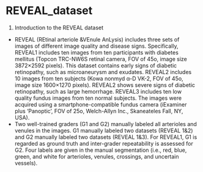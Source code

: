# REVEAL_dataset

1. Introduction to the REVEAL dataset
* REVEAL (REtinal arteriole &VEnule AnLysis) includes three sets of images of different image quality and disease signs. Specifically, REVEAL1 includes ten images from ten participants with diabetes mellitus (Topcon TRC-NW6S retinal camera, FOV of 45o, image size 3872×2592 pixels). This dataset contains early signs of diabetic retinopathy, such as microaneurysm and exudates. REVEAL2 includes 10 images from ten subjects (Kowa nonmyd α-D VK-2, FOV of 45o, image size 1600×1270 pixels). REVEAL2 shows severe signs of diabetic retinopathy, such as large hemorrhage. REVEAL3 includes ten low quality fundus images from ten normal subjects. The images were acquired using a smartphone-compatible fundus camera (iExaminer plus ‘Panoptic’, FOV of 25o, Welch-Allyn Inc., Skaneateles Fall, NY, USA).
* Two well-trained graders (G1 and G2) manually labeled all arterioles and venules in the images. G1 manually labeled two datasets (REVEAL 1&2) and G2 manually labeled two datasets (REVEAL 1&3). For REVEAL1, G1 is regarded as ground truth and inter-grader repeatability is assessed for G2. Four labels are given in the manual segmentation (i.e., red, blue, green, and white for arterioles, venules, crossings, and uncertain vessels).

